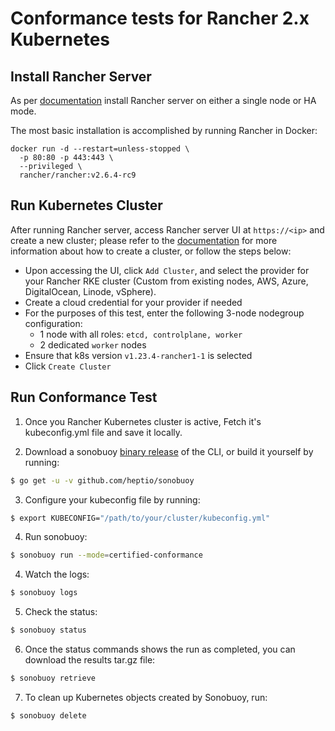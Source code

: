 # Conformance tests for Rancher 2.x Kubernetes

## Install Rancher Server

As per [documentation](https://rancher.com/docs/rancher/v2.6/en/installation/) install Rancher server on either a single node or HA mode.

The most basic installation is accomplished by running Rancher in Docker:
```
docker run -d --restart=unless-stopped \
  -p 80:80 -p 443:443 \
  --privileged \
  rancher/rancher:v2.6.4-rc9
```

## Run Kubernetes Cluster

After running Rancher server, access Rancher server UI at `https://<ip>` and create a new cluster; please refer to the [documentation](https://rancher.com/docs/rancher/v2.6/en/quick-start-guide/deployment/quickstart-manual-setup/) for more information about how to create a cluster, or follow the steps below:

* Upon accessing the UI, click `Add Cluster`, and select the provider for your Rancher RKE cluster (Custom from existing nodes, AWS, Azure, DigitalOcean, Linode, vSphere).
* Create a cloud credential for your provider if needed
* For the purposes of this test, enter the following 3-node nodegroup configuration:
  * 1 node with all roles: `etcd, controlplane, worker`
  * 2 dedicated `worker` nodes
* Ensure that k8s version `v1.23.4-rancher1-1` is selected
* Click `Create Cluster`

## Run Conformance Test

1. Once you Rancher Kubernetes cluster is active, Fetch it's kubeconfig.yml file and save it locally.

2. Download a sonobuoy [binary release](https://github.com/heptio/sonobuoy/releases) of the CLI, or build it yourself by running:
```sh
$ go get -u -v github.com/heptio/sonobuoy
```

3. Configure your kubeconfig file by running:
```sh
$ export KUBECONFIG="/path/to/your/cluster/kubeconfig.yml"
```

4. Run sonobuoy:
```sh
$ sonobuoy run --mode=certified-conformance
```

4. Watch the logs:
```sh
$ sonobuoy logs
```

5. Check the status:
```sh
$ sonobuoy status
```

6. Once the status commands shows the run as completed, you can download the results tar.gz file:
```sh
$ sonobuoy retrieve
```

7. To clean up Kubernetes objects created by Sonobuoy, run:
```
$ sonobuoy delete
